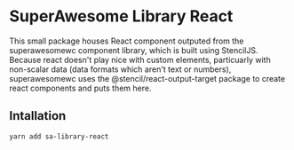 # SuperAwesome Library React
This small package houses React component outputed from the superawesomewc component library, which is built using StencilJS. 
Because react doesn't play nice with custom elements, particuarly with non-scalar data (data formats which aren't text or numbers), superawesomewc 
uses the @stencil/react-output-target package to create react components and puts them here.

## Intallation

```bash
yarn add sa-library-react
```
